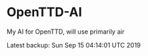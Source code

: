 # OpenTTD-AI
My AI for OpenTTD, will use primarily air

Latest backup: Sun Sep 15 04:14:01 UTC 2019
